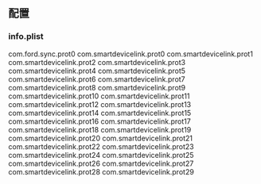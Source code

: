 ## 配置

### info.plist

<?xml version="1.0" encoding="UTF-8"?>
<!DOCTYPE plist PUBLIC "-//Apple//DTD PLIST 1.0//EN" "http://www.apple.com/DTDs/PropertyList-1.0.dtd">
<plist version="1.0">
<array>
	<string>com.ford.sync.prot0</string>
	<string>com.smartdevicelink.prot0</string>
	<string>com.smartdevicelink.prot1</string>
	<string>com.smartdevicelink.prot2</string>
	<string>com.smartdevicelink.prot3</string>
	<string>com.smartdevicelink.prot4</string>
	<string>com.smartdevicelink.prot5</string>
	<string>com.smartdevicelink.prot6</string>
	<string>com.smartdevicelink.prot7</string>
	<string>com.smartdevicelink.prot8</string>
	<string>com.smartdevicelink.prot9</string>
	<string>com.smartdevicelink.prot10</string>
	<string>com.smartdevicelink.prot11</string>
	<string>com.smartdevicelink.prot12</string>
	<string>com.smartdevicelink.prot13</string>
	<string>com.smartdevicelink.prot14</string>
	<string>com.smartdevicelink.prot15</string>
	<string>com.smartdevicelink.prot16</string>
	<string>com.smartdevicelink.prot17</string>
	<string>com.smartdevicelink.prot18</string>
	<string>com.smartdevicelink.prot19</string>
	<string>com.smartdevicelink.prot20</string>
	<string>com.smartdevicelink.prot21</string>
	<string>com.smartdevicelink.prot22</string>
	<string>com.smartdevicelink.prot23</string>
	<string>com.smartdevicelink.prot24</string>
	<string>com.smartdevicelink.prot25</string>
	<string>com.smartdevicelink.prot26</string>
	<string>com.smartdevicelink.prot27</string>
	<string>com.smartdevicelink.prot28</string>
	<string>com.smartdevicelink.prot29</string>
</array>
</plist>
